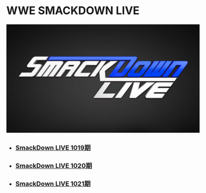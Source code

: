 # WWE SMACKDOWN LIVE

![](logo.jpg)

- ### [SmackDown LIVE 1019期](2019/SmackDown-LIVE-1019/readme.md)

- ### [SmackDown LIVE 1020期](2019/SmackDown-LIVE-1020/readme.md)

- ### [SmackDown LIVE 1021期](2019/SmackDown-LIVE-1021/readme.md)